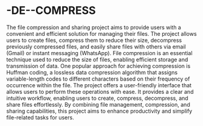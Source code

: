 # -DE--COMPRESS
The file compression and sharing project aims to provide users with a convenient and efficient solution for managing their files. The project allows users to create files, compress them to reduce their size, decompress previously compressed files, and easily share files with others via email (Gmail) or instant messaging (WhatsApp).
File compression is an essential technique used to reduce the size of files, enabling efficient storage and transmission of data. One popular approach for achieving compression is Huffman coding, a lossless data compression algorithm that assigns variable-length codes to different characters based on their frequency of occurrence within the file.
The project offers a user-friendly interface that allows users to perform these operations with ease. It provides a clear and intuitive workflow, enabling users to create, compress, decompress, and share files effortlessly. By combining file management, compression, and sharing capabilities, this project aims to enhance productivity and simplify file-related tasks for users.
